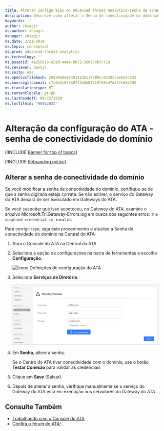 ```yaml
---
title: Alterar configuração do Advanced Threat Analytics-senha de conectividade do domínio
description: Descreve como alterar a Senha de conectividade do domínio no Gateway do ATA.
keywords: ''
author: shsagir
ms.author: shsagir
manager: shsagir
ms.date: 3/21/2018
ms.topic: conceptual
ms.prod: advanced-threat-analytics
ms.technology: ''
ms.assetid: 4a25561b-a5ed-44aa-9b72-366976b3c72a
ms.reviewer: bennyl
ms.suite: ems
ms.openlocfilehash: 294e9a8e3640111d6117789cc05302cbe5a3c332
ms.sourcegitcommit: c7c0a4c9f7507f3e8e0f219798ed7d347c03e792
ms.translationtype: MT
ms.contentlocale: pt-BR
ms.lasthandoff: 09/22/2020
ms.locfileid: "90912835"
---
```

# <a name="change-ata-configuration---domain-connectivity-password"></a>Alteração da configuração do ATA - senha de conectividade do domínio

[!INCLUDE [Banner for top of topics](includes/banner.md)]

[!INCLUDE [Rebranding notice](includes/rebranding.md)]

## <a name="change-the-domain-connectivity-password"></a>Alterar a senha de conectividade do domínio

Se você modificar a senha de conectividade do domínio, certifique-se de que a senha digitada esteja correta. Se não estiver, o serviço do Gateway do ATA deixará de ser executado em Gateways do ATA.

Se você suspeitar que isso aconteceu, no Gateway do ATA, examine o arquivo Microsoft.Tri.Gateway-Errors.log em busca dos seguintes erros: `The supplied credential is invalid.`

Para corrigir isso, siga este procedimento e atualize a Senha de conectividade do domínio na Central do ATA:

1. Abra o Console do ATA na Central do ATA.

1. Selecione a opção de configurações na barra de ferramentas e escolha **Configuração**.

    ![Ícone Definições de configuração do ATA](media/ATA-config-icon.png)

1. Selecione **Serviços de Diretório**.

    ![Imagem da mudança de senha no Gateway do ATA](media/ATA-GW-change-DC-password.png)

1. Em **Senha**, altere a senha.

    Se o Centro do ATA tiver conectividade com o domínio, use o botão **Testar Conexão** para validar as credenciais

1. Clique em **Save** (Salvar).

1. Depois de alterar a senha, verifique manualmente se o serviço do Gateway do ATA está em execução nos servidores do Gateway do ATA.



## <a name="see-also"></a>Consulte Também
- [Trabalhando com o Console do ATA](working-with-ata-console.md)
- [Confira o fórum do ATA!](https://social.technet.microsoft.com/Forums/security/home?forum=mata)
